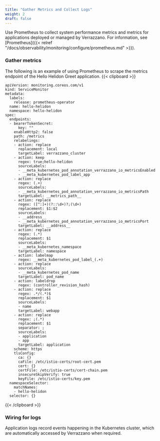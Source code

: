 ```yaml
---
title: "Gather Metrics and Collect Logs"
weight: 2
draft: false
---
```


Use Prometheus to collect system performance metrics and metrics for applications deployed or managed by Verrazzano. For information, see [Prometheus]({{< relref "/docs/observability/monitoring/configure/prometheus.md" >}}).

### Gather metrics
The following is an example of using Prometheus to scrape the metrics endpoint of the Hello Helidon Greet application.
{{< clipboard >}}
<div class="highlight">

```
apiVersion: monitoring.coreos.com/v1
kind: ServiceMonitor
metadata:
  labels:
    release: prometheus-operator
  name: hello-helidon
  namespace: hello-helidon
spec:
  endpoints:
  - bearerTokenSecret:
      key: ""
    enableHttp2: false
    path: /metrics
    relabelings:
    - action: replace
      replacement: local
      targetLabel: verrazzano_cluster
    - action: keep
      regex: true;hello-helidon
      sourceLabels:
      - __meta_kubernetes_pod_annotation_verrazzano_io_metricsEnabled
      - __meta_kubernetes_pod_label_app
    - action: replace
      regex: (.+)
      sourceLabels:
      - __meta_kubernetes_pod_annotation_verrazzano_io_metricsPath
      targetLabel: __metrics_path__
    - action: replace
      regex: ([^:]+)(?::\d+)?;(\d+)
      replacement: $1:$2
      sourceLabels:
      - __address__
      - __meta_kubernetes_pod_annotation_verrazzano_io_metricsPort
      targetLabel: __address__
    - action: replace
      regex: (.*)
      replacement: $1
      sourceLabels:
      - __meta_kubernetes_namespace
      targetLabel: namespace
    - action: labelmap
      regex: __meta_kubernetes_pod_label_(.+)
    - action: replace
      sourceLabels:
      - __meta_kubernetes_pod_name
      targetLabel: pod_name
    - action: labeldrop
      regex: (controller_revision_hash)
    - action: replace
      regex: .*/(.*)$
      replacement: $1
      sourceLabels:
      - name
      targetLabel: webapp
    - action: replace
      regex: ;(.*)
      replacement: $1
      separator: ;
      sourceLabels:
      - application
      - app
      targetLabel: application
    scheme: https
    tlsConfig:
      ca: {}
      caFile: /etc/istio-certs/root-cert.pem
      cert: {}
      certFile: /etc/istio-certs/cert-chain.pem
      insecureSkipVerify: true
      keyFile: /etc/istio-certs/key.pem
  namespaceSelector:
    matchNames:
    - hello-helidon
  selector: {}
```
</div>
{{< /clipboard >}}

### Wiring for logs
Application logs record events happening in the Kubernetes cluster, which are automatically accessed by Verrazzano when required.  
